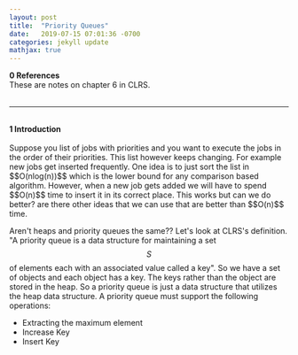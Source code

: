 ```yaml
---
layout: post
title:  "Priority Queues"
date:   2019-07-15 07:01:36 -0700
categories: jekyll update
mathjax: true
---
```


<b>0 References</b><br>
These are notes on chapter 6 in CLRS.
<br>
<br>
<hr>
<!------------------------------------------------------------------------------------>
<br>
<b>1 Introduction</b>
<br>
<br>
Suppose you list of jobs with priorities and you want to execute the jobs in the order of their priorities. This list however keeps changing. For example new jobs get inserted frequently. One idea is to just sort the list in $$O(nlog(n))$$ which is the lower bound for any comparison based algorithm. However, when a new job gets added we will have to spend $$O(n)$$ time to insert it in its correct place. This works but can we do better? are there other ideas that we can use that are better than $$O(n)$$ time.
<br>


Aren't heaps and priority queues the same?? Let's look at CLRS's definition. "A priority queue is a data structure for maintaining a set $$S$$ of elements each with an associated value called a key". So we have a set of objects and each object has a key. The keys  rather than the object are stored in the heap. So a priority queue is just a data structure that utilizes the heap data structure. A priority queue must support the following operations:
+ Extracting the maximum element 
+ Increase Key
+ Insert Key



























